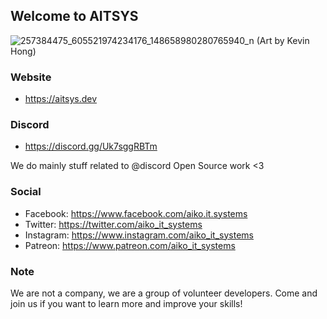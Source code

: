 ## Welcome to AITSYS

![257384475_605521974234176_148658980280765940_n](https://user-images.githubusercontent.com/14029133/149122600-f7bbc401-bd8c-4960-abe9-c29524b04177.jpg)
(Art by Kevin Hong)

### Website
 - https://aitsys.dev

### Discord
 - https://discord.gg/Uk7sggRBTm

We do mainly stuff related to @discord
Open Source work <3

### Social
 - Facebook:  https://www.facebook.com/aiko.it.systems
 - Twitter:   https://twitter.com/aiko_it_systems
 - Instagram: https://www.instagram.com/aiko_it_systems
 - Patreon:   https://www.patreon.com/aiko_it_systems

### Note
We are not a company, we are a group of volunteer developers.
Come and join us if you want to learn more and improve your skills!
